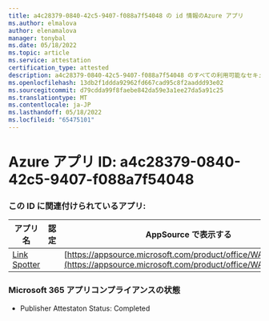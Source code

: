 ```yaml
---
title: a4c28379-0840-42c5-9407-f088a7f54048 の id 情報のAzure アプリ
ms.author: elmalova
author: elenamalova
manager: tonybal
ms.date: 05/18/2022
ms.topic: article
ms.service: attestation
certification_type: attested
description: a4c28379-0840-42c5-9407-f088a7f54048 のすべての利用可能なセキュリティとコンプライアンス情報。
ms.openlocfilehash: 13db2f1ddda92962fd667cad95c8f2aaddd93e02
ms.sourcegitcommit: d79cdda99f8faebe842da59e3a1ee27da5a91c25
ms.translationtype: MT
ms.contentlocale: ja-JP
ms.lasthandoff: 05/18/2022
ms.locfileid: "65475101"
---
```

# <a name="azure-app-id-a4c28379-0840-42c5-9407-f088a7f54048"></a>Azure アプリ ID: a4c28379-0840-42c5-9407-f088a7f54048


### <a name="apps-associated-with-this-id"></a>この ID に関連付けられているアプリ:
| **アプリ名** | **認定** | **AppSource で表示する** |
|--------------|---------------|-----------------------|
| [Link Spotter](../forward/WA200003092.md) |  | [https://appsource.microsoft.com/product/office/WA200003092](https://appsource.microsoft.com/product/office/WA200003092) |

### <a name="microsoft-365-app-compliance-status"></a>Microsoft 365 アプリコンプライアンスの状態
- Publisher Attestaton Status: Completed
